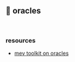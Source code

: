 ## 🍣 oracles



<br>


### resources 

* [mev toolkit on oracles](https://github.com/MEV-WAIFU-LABS/mev_toolkit/tree/main/oracles)
